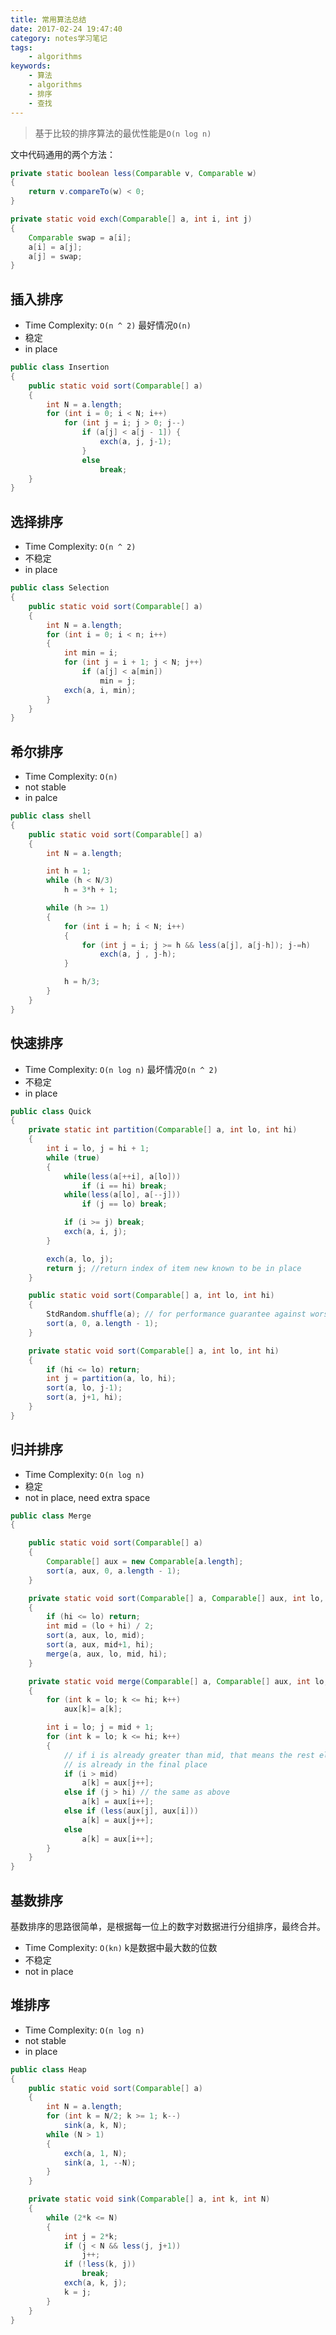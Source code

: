 ```yaml
---
title: 常用算法总结
date: 2017-02-24 19:47:40
category: notes学习笔记
tags:
    - algorithms
keywords:
    - 算法
    - algorithms
    - 排序
    - 查找
---
```


>基于比较的排序算法的最优性能是`O(n log n)`

文中代码通用的两个方法：
```java
private static boolean less(Comparable v, Comparable w)
{
    return v.compareTo(w) < 0;
}

private static void exch(Comparable[] a, int i, int j)
{
    Comparable swap = a[i];
    a[i] = a[j];
    a[j] = swap;
}
```


## 插入排序

* Time Complexity: `O(n ^ 2)` 最好情况`O(n)`
* 稳定
* in place

```java
public class Insertion
{
    public static void sort(Comparable[] a)
    {
        int N = a.length;
        for (int i = 0; i < N; i++)
            for (int j = i; j > 0; j--)
                if (a[j] < a[j - 1]) {
                    exch(a, j, j-1);
                }
                else
                    break;
    }
}
```

## 选择排序

* Time Complexity: `O(n ^ 2)`
* 不稳定
* in place

```java
public class Selection
{
    public static void sort(Comparable[] a)
    {
        int N = a.length;
        for (int i = 0; i < n; i++)
        {
            int min = i;
            for (int j = i + 1; j < N; j++)
                if (a[j] < a[min])
                    min = j;
            exch(a, i, min);
        }
    }
}
```

## 希尔排序

* Time Complexity: `O(n)`
* not stable
* in palce

```java
public class shell
{
    public static void sort(Comparable[] a)
    {
        int N = a.length;

        int h = 1;
        while (h < N/3)
            h = 3*h + 1;

        while (h >= 1)
        {
            for (int i = h; i < N; i++)
            {
                for (int j = i; j >= h && less(a[j], a[j-h]); j-=h)
                    exch(a, j , j-h);
            }

            h = h/3;
        }
    }
}
```

## 快速排序

* Time Complexity: `O(n log n)` 最坏情况`O(n ^ 2)`
* 不稳定
* in place

```java
public class Quick
{
    private static int partition(Comparable[] a, int lo, int hi)
    {
        int i = lo, j = hi + 1;
        while (true)
        {
            while(less(a[++i], a[lo]))
                if (i == hi) break;
            while(less(a[lo], a[--j]))
                if (j == lo) break;

            if (i >= j) break;
            exch(a, i, j);
        }

        exch(a, lo, j);
        return j; //return index of item new known to be in place
    }

    public static void sort(Comparable[] a, int lo, int hi)
    {
        StdRandom.shuffle(a); // for performance guarantee against worst case
        sort(a, 0, a.length - 1);
    }

    private static void sort(Comparable[] a, int lo, int hi)
    {
        if (hi <= lo) return;
        int j = partition(a, lo, hi);
        sort(a, lo, j-1);
        sort(a, j+1, hi);
    }
}
```

## 归并排序

* Time Complexity: `O(n log n)`
* 稳定
* not in place, need extra space

```java
public class Merge
{

    public static void sort(Comparable[] a)
    {
        Comparable[] aux = new Comparable[a.length];
        sort(a, aux, 0, a.length - 1);
    }

    private static void sort(Comparable[] a, Comparable[] aux, int lo, int hi)
    {
        if (hi <= lo) return;
        int mid = (lo + hi) / 2;
        sort(a, aux, lo, mid);
        sort(a, aux, mid+1, hi);
        merge(a, aux, lo, mid, hi);
    }

    private static void merge(Comparable[] a, Comparable[] aux, int lo, int mid, int hi)
    {
        for (int k = lo; k <= hi; k++)
            aux[k]= a[k];

        int i = lo; j = mid + 1;
        for (int k = lo; k <= hi; k++)
        {
            // if i is already greater than mid, that means the rest elements
            // is already in the final place
            if (i > mid)
                a[k] = aux[j++];
            else if (j > hi) // the same as above
                a[k] = aux[i++];
            else if (less(aux[j], aux[i]))
                a[k] = aux[j++];
            else
                a[k] = aux[i++];
        }
    }
}
```

## 基数排序

基数排序的思路很简单，是根据每一位上的数字对数据进行分组排序，最终合并。

* Time Complexity: `O(kn)` k是数据中最大数的位数
* 不稳定
* not in place

## 堆排序

* Time Complexity: `O(n log n)`
* not stable
* in place

```java
public class Heap
{
    public static void sort(Comparable[] a)
    {
        int N = a.length;
        for (int k = N/2; k >= 1; k--)
            sink(a, k, N);
        while (N > 1)
        {
            exch(a, 1, N);
            sink(a, 1, --N);
        }
    }

    private static void sink(Comparable[] a, int k, int N)
    {
        while (2*k <= N)
        {
            int j = 2*k;
            if (j < N && less(j, j+1))
                j++;
            if (!less(k, j))
                break;
            exch(a, k, j);
            k = j;
        }
    }
}
```


<!--stackedit_data:
eyJoaXN0b3J5IjpbNDY5MTYwMjkwXX0=
-->